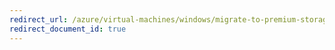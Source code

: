 ```yaml
---
redirect_url: /azure/virtual-machines/windows/migrate-to-premium-storage-using-azure-site-recovery
redirect_document_id: true
---
```

